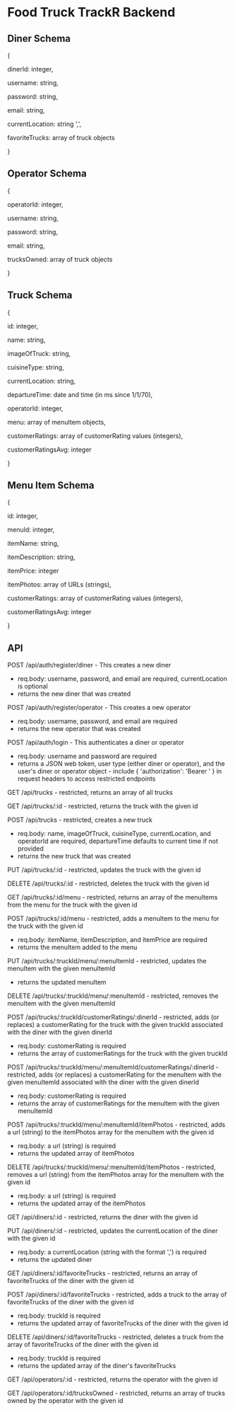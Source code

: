# Food Truck TrackR Backend

## Diner Schema

{

  dinerId: integer,

  username: string,

  password: string,

  email: string,

  currentLocation: string '<latitude>,<longitude>',
  
  favoriteTrucks: array of truck objects

}

## Operator Schema

{

operatorId: integer,

username: string,

password: string,

email: string,

trucksOwned: array of truck objects

}

## Truck Schema

{

id: integer,

name: string,

imageOfTruck: string,

cuisineType: string,

currentLocation: string,

departureTime: date and time (in ms since 1/1/70),

operatorId: integer,

menu: array of menuItem objects,

customerRatings: array of customerRating values (integers),

customerRatingsAvg: integer

}

## Menu Item Schema

{

id: integer,

menuId: integer,

itemName: string,

itemDescription: string,

itemPrice: integer

itemPhotos: array of URLs (strings),

customerRatings: array of customerRating values (integers),

customerRatingsAvg: integer

}

## API

POST /api/auth/register/diner - This creates a new diner
  - req.body: username, password, and email are required, currentLocation is optional
  - returns the new diner that was created

POST /api/auth/register/operator - This creates a new operator
  - req.body: username, password, and email are required
  - returns the new operator that was created

POST /api/auth/login - This authenticates a diner or operator
  - req.body: username and password are required
  - returns a JSON web token, user type (either diner or operator), and the user's diner or operator object - include { 'authorization': 'Bearer <token>' } in request headers to   access restricted endpoints

GET /api/trucks - restricted, returns an array of all trucks

GET /api/trucks/:id - restricted, returns the truck with the given id

POST /api/trucks - restricted, creates a new truck
  - req.body: name, imageOfTruck, cuisineType, currentLocation, and operatorId are required, departureTime defaults to current time if not provided
  - returns the new truck that was created

PUT /api/trucks/:id - restricted, updates the truck with the given id

DELETE /api/trucks/:id - restricted, deletes the truck with the given id

GET /api/trucks/:id/menu - restricted, returns an array of the menuItems from the menu for the truck with the given id

POST /api/trucks/:id/menu - restricted, adds a menuItem to the menu for the truck with the given id
  - req.body: itemName, itemDescription, and itemPrice are required
  - returns the menuItem added to the menu

PUT /api/trucks/:truckId/menu/:menuItemId - restricted, updates the menuItem with the given menuItemId
  - returns the updated menuItem
  
DELETE /api/trucks/:truckId/menu/:menuItemId - restricted, removes the menuItem with the given menuItemId

POST /api/trucks/:truckId/customerRatings/:dinerId - restricted, adds (or replaces) a customerRating for the truck with the given truckId associated with the diner with the given dinerId
  - req.body: customerRating is required
  - returns the array of customerRatings for the truck with the given truckId

POST /api/trucks/:truckId/menu/:menuItemId/customerRatings/:dinerId - restricted, adds (or replaces) a customerRating for the menuItem with the given menuItemId associated with the diner with the given dinerId
  - req.body: customerRating is required
  - returns the array of customerRatings for the menuItem with the given menuItemId

POST /api/trucks/:truckId/menu/:menuItemId/itemPhotos - restricted, adds a url (string) to the itemPhotos array for the menuItem with the given id
  - req.body: a url (string) is required
  - returns the updated array of itemPhotos

DELETE /api/trucks/:truckId/menu/:menuItemId/itemPhotos - restricted, removes a url (string) from the itemPhotos array for the menuItem with the given id
  - req.body: a url (string) is required
  - returns the updated array of the itemPhotos

GET /api/diners/:id - restricted, returns the diner with the given id

PUT /api/diners/:id - restricted, updates the currentLocation of the diner with the given id
  - req.body: a currentLocation (string with the format ',') is required
  - returns the updated diner

GET /api/diners/:id/favoriteTrucks - restricted, returns an array of favoriteTrucks of the diner with the given id

POST /api/diners/:id/favoriteTrucks - restricted, adds a truck to the array of favoriteTrucks of the diner with the given id
  - req.body: truckId is required
  - returns the updated array of favoriteTrucks of the diner with the given id

DELETE /api/diners/:id/favoriteTrucks - restricted, deletes a truck from the array of favoriteTrucks of the diner with the given id
  - req.body: truckId is required
  - returns the updated array of the diner's favoriteTrucks

GET /api/operators/:id - restricted, returns the operator with the given id

GET /api/operators/:id/trucksOwned - restricted, returns an array of trucks owned by the operator with the given id
